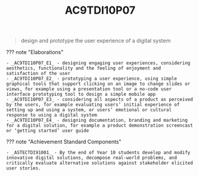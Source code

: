 ﻿---
backlinks:
- title: DIG101A-2024
  url: /sense/Teaching/Implementation/2024/DIG101A/dig101a-2024.html
- title: Learning Areas
  url: /sense/Teaching/Curriculum/v9/v9-learning-areas.html
tags: australian-curriculum
title: AC9TDI10P07
type: note
---
> design and prototype the user experience of a digital system

??? note "Elaborations"

	- _AC9TDI10P07_E1_ - designing engaging user experiences, considering aesthetics, functionality and the feeling of enjoyment and satisfaction of the user
	- _AC9TDI10P07_E2_ - prototyping a user experience, using simple graphical tools that support clicking on an image to change slides or views, for example using a presentation tool or a no-code user interface prototyping tool to design a simple mobile app
	- _AC9TDI10P07_E3_ - considering all aspects of a product as perceived by the users, for example evaluating users’ initial experience of setting up and using a system, or users’ emotional or cultural response to using a digital system
	- _AC9TDI10P07_E4_ - designing documentation, branding and marketing for a digital solution, for example a product demonstration screencast or ‘getting started’ user guide
??? note "Achievement Standard Components"

	- _ASTECTDI91001_ - By the end of Year 10 students develop and modify innovative digital solutions, decompose real-world problems, and critically evaluate alternative solutions against stakeholder elicited user stories.